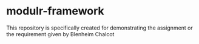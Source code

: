 # modulr-framework
This repository is specifically created for demonstrating the assignment or the requirement given by Blenheim Chalcot
